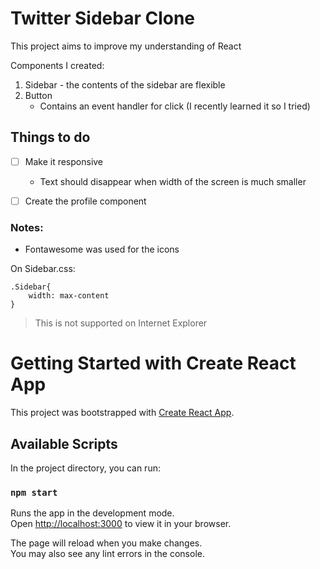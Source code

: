 # Twitter Sidebar Clone 

This project aims to improve my understanding of React

Components I created:
1. Sidebar - the contents of the sidebar are flexible
2. Button
	- Contains an event handler for click (I recently learned it so I tried)



## Things to do

- [ ] Make it responsive
	- Text should disappear when width of the screen is much smaller
- [ ] Create the profile component


### Notes:

- Fontawesome was used for the icons

On Sidebar.css: 
```
.Sidebar{
	width: max-content
}
```
> This is not supported on Internet Explorer

# Getting Started with Create React App

This project was bootstrapped with [Create React App](https://github.com/facebook/create-react-app).

## Available Scripts

In the project directory, you can run:

### `npm start`

Runs the app in the development mode.\
Open [http://localhost:3000](http://localhost:3000) to view it in your browser.

The page will reload when you make changes.\
You may also see any lint errors in the console.


